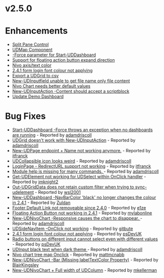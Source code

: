 # v2.5.0

# Enhancements 

- [Split Pane Control](https://github.com/ironmansoftware/universal-dashboard/issues/906)
- [UDMap Component](https://github.com/ironmansoftware/universal-dashboard/issues/898)
- [-Force parameter for Start-UDDashboard](https://github.com/ironmansoftware/universal-dashboard/issues/877)
- [Support for floating action button expand direction](https://github.com/ironmansoftware/universal-dashboard/issues/875)
- [Nivo axis/text color](https://github.com/ironmansoftware/universal-dashboard/issues/851)
- [2.4.1 form login font colour not applying](https://github.com/ironmansoftware/universal-dashboard/issues/845)
- [Export a UDGrid to csv](https://github.com/ironmansoftware/universal-dashboard/issues/838)
- [New-UDInputfield unable to get file name only file content](https://github.com/ironmansoftware/universal-dashboard/issues/799)
- [Nivo Chart needs better default values](https://github.com/ironmansoftware/universal-dashboard/issues/738)
- [New-UDInputAction -Content should accept a scriptblock](https://github.com/ironmansoftware/universal-dashboard/issues/647)
- [Update Demo Dashboard](https://github.com/ironmansoftware/universal-dashboard/issues/618)

# Bug Fixes
- [Start-UDDashboard -Force throws an exception when no dashboards are running](https://github.com/ironmansoftware/universal-dashboard/issues/919) - Reported 
by [adamdriscoll](https://github.com/adamdriscoll)
- [UDGrid doesn't work with New-UDInputAction](https://github.com/ironmansoftware/universal-dashboard/issues/913) - Reported by [adamdriscoll](https://github.com/adamdriscoll)
- [New-UDPage endpoint + Name not working anymore.](https://github.com/ironmansoftware/universal-dashboard/issues/901) - Reported by [itfranck](https://github.com/itfranck)
- [UDCollapsible icon looks weird](https://github.com/ironmansoftware/universal-dashboard/issues/899) - Reported by [adamdriscoll](https://github.com/adamdriscoll)
- [LoginPage - RedirectURL support not working](https://github.com/ironmansoftware/universal-dashboard/issues/888) - Reported by [itfranck](https://github.com/itfranck)
- [Module help is missing for many commands. ](https://github.com/ironmansoftware/universal-dashboard/issues/878) - Reported by [adamdriscoll](https://github.com/adamdriscoll)
- [Get-UDElement not working for UDSelect within OnClick handler](https://github.com/ironmansoftware/universal-dashboard/issues/872) - Reported by [jmknight2](https://github.com/jmknight2)
- [Out-UDGridData does not retain custom filter when trying to sync-udelement](https://github.com/ironmansoftware/universal-dashboard/issues/866) - Reported by [wsl2001](https://github.com/wsl2001)
- [New-UDDashboard -NavBarColor 'black' no longer changes the colour in 2.4.1](https://github.com/ironmansoftware/universal-dashboard/issues/865) - Reported by [Zuldan](https://github.com/Zuldan)
- [Footer Default Link not removeable since 2.4.0](https://github.com/ironmansoftware/universal-dashboard/issues/863) - Reported by [e1ze](https://github.com/e1ze)
- [Floating Action  Button not working in 2.4.1](https://github.com/ironmansoftware/universal-dashboard/issues/862) - Reported by [mylabonline](https://github.com/mylabonline)
- [New-UDNivoChart -Responsive causes the chart to disappear. ](https://github.com/ironmansoftware/universal-dashboard/issues/861) - Reported by [adamdriscoll](https://github.com/adamdriscoll)
- [UDSideNavItem -OnClick not working](https://github.com/ironmansoftware/universal-dashboard/issues/853) - Reported by [gitbute](https://github.com/gitbute) 
- [2.4.1 form login font colour not applying](https://github.com/ironmansoftware/universal-dashboard/issues/845) - Reported by [psDevUK](https://github.com/psDevUK)
- [Radio buttons on different input cannot select even with different values](https://github.com/ironmansoftware/universal-dashboard/issues/844) - Reported by [psDevUK](https://github.com/psDevUK)
- [UDInput black text when dark theme ](https://github.com/ironmansoftware/universal-dashboard/issues/842) - Reported by [adamdriscoll](https://github.com/adamdriscoll)
- [Nivo chart tree map Onclick](https://github.com/ironmansoftware/universal-dashboard/issues/692) - Reported by [mattmcnabb](https://github.com/mattmcnabb)  
- [New-UDNivoChart -Bar (Missing labelTextColor Property)](https://github.com/ironmansoftware/universal-dashboard/issues/597) - Reported by [BlairKingsley](https://github.com/BlairKingsley)
- [New-UDNivoChart + Full width of UDColumn](https://github.com/ironmansoftware/universal-dashboard/issues/587) - Reported by [mkellerman](https://github.com/mkellerman)
